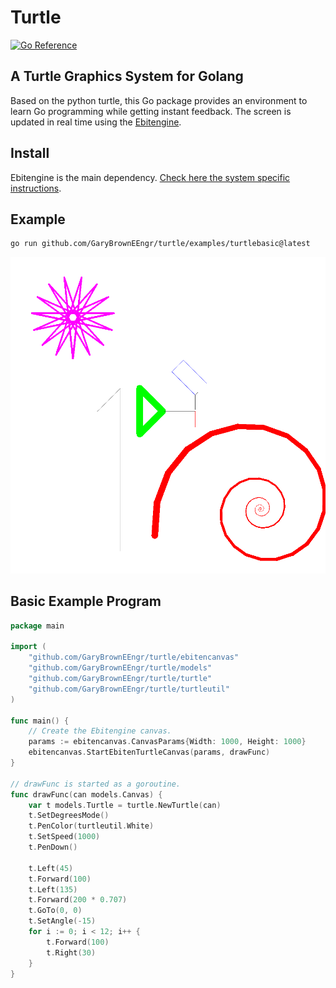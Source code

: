 # Turtle

[![Go Reference](https://pkg.go.dev/badge/github.com/GaryBrownEEngr/turtle.svg)](https://pkg.go.dev/github.com/GaryBrownEEngr/turtle)

## A Turtle Graphics System for Golang

Based on the python turtle, this Go package provides an environment to learn Go programming while getting instant feedback. The screen is updated in real time using the [Ebitengine](https://ebitengine.org/).

## Install

Ebitengine is the main dependency. [Check here the system specific instructions](https://ebitengine.org/en/documents/install.html).

## Example

```bash
go run github.com/GaryBrownEEngr/turtle/examples/turtlebasic@latest
```

![Example Picture](https://github.com/GaryBrownEEngr/turtle/blob/main/examples/turtlebasic/turtlebasic.png)

## Basic Example Program

```go
package main

import (
	"github.com/GaryBrownEEngr/turtle/ebitencanvas"
	"github.com/GaryBrownEEngr/turtle/models"
	"github.com/GaryBrownEEngr/turtle/turtle"
	"github.com/GaryBrownEEngr/turtle/turtleutil"
)

func main() {
	// Create the Ebitengine canvas.
	params := ebitencanvas.CanvasParams{Width: 1000, Height: 1000}
	ebitencanvas.StartEbitenTurtleCanvas(params, drawFunc)
}

// drawFunc is started as a goroutine.
func drawFunc(can models.Canvas) {
	var t models.Turtle = turtle.NewTurtle(can)
	t.SetDegreesMode()
	t.PenColor(turtleutil.White)
	t.SetSpeed(1000)
	t.PenDown()

	t.Left(45)
	t.Forward(100)
	t.Left(135)
	t.Forward(200 * 0.707)
	t.GoTo(0, 0)
	t.SetAngle(-15)
	for i := 0; i < 12; i++ {
		t.Forward(100)
		t.Right(30)
	}
}
```
